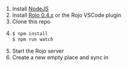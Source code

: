 1. Install [NodeJS](https://nodejs.org/en/)
2. Install [Rojo 0.4.x](https://lpghatguy.github.io/rojo/getting-started/installation/)
   or the Rojo VSCode plugin
3. Clone this repo
4. ```bash
   $ npm install
   $ npm run watch
   ```
5. Start the Rojo server
6. Create a new empty place and sync in
   